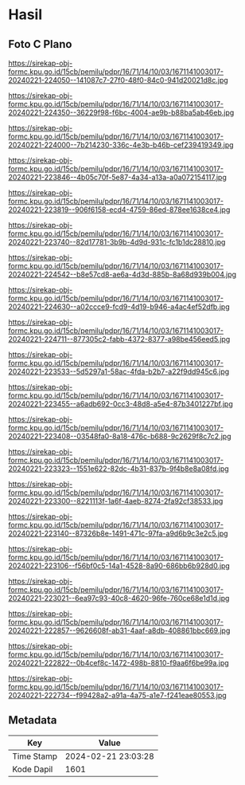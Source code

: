 # Hasil

## Foto C Plano

https://sirekap-obj-formc.kpu.go.id/15cb/pemilu/pdpr/16/71/14/10/03/1671141003017-20240221-224050--141087c7-27f0-48f0-84c0-941d20021d8c.jpg

https://sirekap-obj-formc.kpu.go.id/15cb/pemilu/pdpr/16/71/14/10/03/1671141003017-20240221-224350--36229f98-f6bc-4004-ae9b-b88ba5ab46eb.jpg

https://sirekap-obj-formc.kpu.go.id/15cb/pemilu/pdpr/16/71/14/10/03/1671141003017-20240221-224000--7b214230-336c-4e3b-b46b-cef239419349.jpg

https://sirekap-obj-formc.kpu.go.id/15cb/pemilu/pdpr/16/71/14/10/03/1671141003017-20240221-223846--4b05c70f-5e87-4a34-a13a-a0a072154117.jpg

https://sirekap-obj-formc.kpu.go.id/15cb/pemilu/pdpr/16/71/14/10/03/1671141003017-20240221-223819--906f6158-ecd4-4759-86ed-878ee1638ce4.jpg

https://sirekap-obj-formc.kpu.go.id/15cb/pemilu/pdpr/16/71/14/10/03/1671141003017-20240221-223740--82d17781-3b9b-4d9d-931c-fc1b1dc28810.jpg

https://sirekap-obj-formc.kpu.go.id/15cb/pemilu/pdpr/16/71/14/10/03/1671141003017-20240221-224542--b8e57cd8-ae6a-4d3d-885b-8a68d939b004.jpg

https://sirekap-obj-formc.kpu.go.id/15cb/pemilu/pdpr/16/71/14/10/03/1671141003017-20240221-224630--a02ccce9-fcd9-4d19-b946-a4ac4ef52dfb.jpg

https://sirekap-obj-formc.kpu.go.id/15cb/pemilu/pdpr/16/71/14/10/03/1671141003017-20240221-224711--877305c2-fabb-4372-8377-a98be456eed5.jpg

https://sirekap-obj-formc.kpu.go.id/15cb/pemilu/pdpr/16/71/14/10/03/1671141003017-20240221-223533--5d5297a1-58ac-4fda-b2b7-a22f9dd945c6.jpg

https://sirekap-obj-formc.kpu.go.id/15cb/pemilu/pdpr/16/71/14/10/03/1671141003017-20240221-223455--a6adb692-0cc3-48d8-a5e4-87b3401227bf.jpg

https://sirekap-obj-formc.kpu.go.id/15cb/pemilu/pdpr/16/71/14/10/03/1671141003017-20240221-223408--03548fa0-8a18-476c-b688-9c2629f8c7c2.jpg

https://sirekap-obj-formc.kpu.go.id/15cb/pemilu/pdpr/16/71/14/10/03/1671141003017-20240221-223323--1551e622-82dc-4b31-837b-9f4b8e8a08fd.jpg

https://sirekap-obj-formc.kpu.go.id/15cb/pemilu/pdpr/16/71/14/10/03/1671141003017-20240221-223300--8221113f-1a6f-4aeb-8274-2fa92cf38533.jpg

https://sirekap-obj-formc.kpu.go.id/15cb/pemilu/pdpr/16/71/14/10/03/1671141003017-20240221-223140--87326b8e-1491-471c-97fa-a9d6b9c3e2c5.jpg

https://sirekap-obj-formc.kpu.go.id/15cb/pemilu/pdpr/16/71/14/10/03/1671141003017-20240221-223106--f56bf0c5-14a1-4528-8a90-686bb6b928d0.jpg

https://sirekap-obj-formc.kpu.go.id/15cb/pemilu/pdpr/16/71/14/10/03/1671141003017-20240221-223021--6ea97c93-40c8-4620-96fe-760ce68e1d1d.jpg

https://sirekap-obj-formc.kpu.go.id/15cb/pemilu/pdpr/16/71/14/10/03/1671141003017-20240221-222857--9626608f-ab31-4aaf-a8db-408861bbc669.jpg

https://sirekap-obj-formc.kpu.go.id/15cb/pemilu/pdpr/16/71/14/10/03/1671141003017-20240221-222822--0b4cef8c-1472-498b-8810-f9aa6f6be99a.jpg

https://sirekap-obj-formc.kpu.go.id/15cb/pemilu/pdpr/16/71/14/10/03/1671141003017-20240221-222734--f99428a2-a91a-4a75-a1e7-f241eae80553.jpg


## Metadata

| Key        | Value               |
| ---------- | ------------------- |
| Time Stamp | 2024-02-21 23:03:28 |
| Kode Dapil | 1601                |



